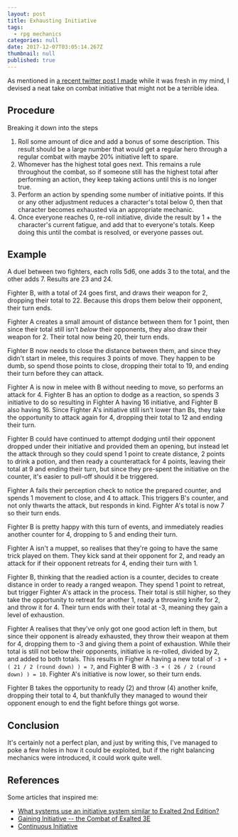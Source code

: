 ```yaml
---
layout: post
title: Exhausting Initiative
tags:
  - rpg mechanics
categories: null
date: 2017-12-07T03:05:14.267Z
thumbnail: null
published: true
---
```

As mentioned in [a recent twitter post I made][1] while it was fresh in my mind, I devised a neat take on combat initiative that might not be a terrible idea.

## Procedure

Breaking it down into the steps

1. Roll some amount of dice and add a bonus of some description. This result should be a large number that would get a regular hero through a regular combat with maybe 20% initiative left to spare.
2. Whomever has the highest total goes next. This remains a rule throughout the combat, so if someone still has the highest total after performing an action, they keep taking actions until this is no longer true.
3. Perform an action by spending some number of initiative points. If this or any other adjustment reduces a character's total below 0, then that character becomes exhausted via an appropriate mechanic.
4. Once everyone reaches 0, re-roll initiative, divide the result by 1 + the character's current fatigue, and add that to everyone's totals. Keep doing this until the combat is resolved, or everyone passes out.

## Example

A duel between two fighters, each rolls 5d6, one adds 3 to the total, and the other adds 7. Results are 23 and 24.

Fighter B, with a total of 24 goes first, and draws their weapon for 2, dropping their total to 22. Because this drops them below their opponent, their turn ends.

Fighter A creates a small amount of distance between them for 1 point, then since their total still isn't _below_ their opponents, they also draw their weapon for 2. Their total now being 20, their turn ends.

Fighter B now needs to close the distance between them, and since they didn't start in melee, this requires 3 points of move. They happen to be dumb, so spend those points to close, dropping their total to 19, and ending their turn before they can attack.

Fighter A is now in melee with B without needing to move, so performs an attack for 4. Fighter B has an option to dodge as a reaction, so spends 3 initiative to do so resulting in Fighter A having 16 initiative, and Fighter B also having 16. Since Fighter A's initiative still isn't lower than Bs, they take the opportunity to attack again for 4, dropping their total to 12 and ending their turn.

Fighter B could have continued to attempt dodging until their opponent dropped under their initiative and provided them an opening, but instead let the attack through so they could spend 1 point to create distance, 2 points to drink a potion, and then ready a counterattack for 4 points, leaving their total at 9 and ending their turn, but since they pre-spent the initiative on the counter, it's easier to pull-off should it be triggered.

Fighter A fails their perception check to notice the prepared counter, and spends 1 movement to close, and 4 to attack. This triggers B's counter, and not only thwarts the attack, but responds in kind. Fighter A's total is now 7 so their turn ends.

Fighter B is pretty happy with this turn of events, and immediately readies another counter for 4, dropping to 5 and ending their turn.

Fighter A isn't a muppet, so realises that they're going to have the same trick played on them. They kick sand at their opponent for 2, and ready an attack for if their opponent retreats for 4, ending their turn with 1.

Fighter B, thinking that the readied action is a counter, decides to create distance in order to ready a ranged weapon. They spend 1 point to retreat, but trigger Fighter A's attack in the process. Their total is still higher, so they take the opportunity to retreat for another 1, ready a throwing knife for 2, and throw it for 4. Their turn ends with their total at -3, meaning they gain a level of exhaustion.

Fighter A realises that they've only got one good action left in them, but since their opponent is already exhausted, they throw their weapon at them for 4, dropping them to -3 and giving them a point of exhaustion. While their total is still not below their opponents, initiative is re-rolled, divided by 2, and added to both totals. This results in Figher A having a new total of `-3 + ( 21 / 2 (round down) ) = 7`, and Fighter B with `-3 + ( 26 / 2 (round down) ) = 10`. Fighter A's initiative is now lower, so their turn ends.

Fighter B takes the opportunity to ready (2) and throw (4) another knife, dropping their total to 4, but thankfully they managed to wound their opponent enough to end the fight before things got worse.

## Conclusion

It's certainly not a perfect plan, and just by writing this, I've managed to poke a few holes in how it could be exploited, but if the right balancing mechanics were introduced, it could work quite well.

## References

Some articles that inspired me:
* [What systems use an initiative system similar to Exalted 2nd Edition?][2]
* [Gaining Initiative -- the Combat of Exalted 3E][3]
* [Continuous Initiative][4]

[1]: https://twitter.com/tzrlk/status/938605178625785857
[2]: https://rpg.stackexchange.com/q/11508/3027
[3]: https://www.reddit.com/r/rpg/comments/5podmc/discussion_gaining_initiative_the_combat_of/
[4]: http://celtricia.pbworks.com/w/page/14955668/Initiative
